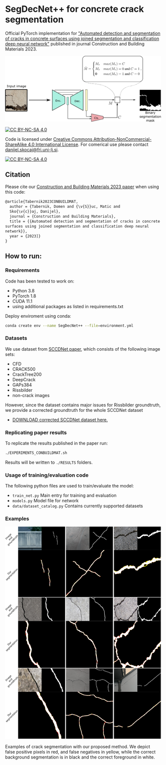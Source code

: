 # SegDecNet++ for concrete crack segmentation 
Official PyTorch implementation for ["Automated detection and segmentation of cracks in concrete surfaces using joined segmentation and classification deep neural network"](http://prints.vicos.si/publications/430) published in journal Construction and Building Materials 2023.

![](res/intro_wide.png)

[![CC BY-NC-SA 4.0][cc-by-nc-sa-shield]][cc-by-nc-sa] 

Code is licensed under [Creative Commons Attribution-NonCommercial-ShareAlike 4.0 International License][cc-by-nc-sa]. For comerical use please contact danijel.skocaj@fri.uni-lj.si.

[![CC BY-NC-SA 4.0][cc-by-nc-sa-image]][cc-by-nc-sa]

[cc-by-nc-sa]: http://creativecommons.org/licenses/by-nc-sa/4.0/
[cc-by-nc-sa-image]: https://licensebuttons.net/l/by-nc-sa/4.0/88x31.png
[cc-by-nc-sa-shield]: https://img.shields.io/badge/License-CC%20BY--NC--SA%204.0-lightgrey.svg


## Citation
Please cite our [Construction and Building Materials 2023 paper](http://prints.vicos.si/publications/340) when using this code:

```
@article{Tabernik2023CONBUILDMAT,
  author = {Tabernik, Domen and {\v{S}}uc, Matic and 
  Sko{\v{c}}aj, Danijel},
  journal = {Construction and Building Materials},
  title = {{Automated detection and segmentation of cracks in concrete surfaces using joined segmentation and classification deep neural network}},
  year = {2023]}
}
```

## How to run:

### Requirements
Code has been tested to work on:
+ Python 3.8
+ PyTorch 1.8
+ CUDA 11.1
+ using additional packages as listed in requirements.txt

Deploy enviroment using conda:

```bash
conda create env --name SegDecNet++ --file=environment.yml 
```

### Datasets
We use dataset from [SCCDNet paper](https://www.mdpi.com/2076-3417/11/11/5074), which consists of the following image sets:
* CFD
* CRACK500
* CrackTree200
* DeepCrack
* GAPs384
* Rissbilder
* non-crack images

However, since the dataset contains major issues for Rissbilder groundtruth, we provide a corrected groundtruth for the whole SCCDNet dataset 
 * [DOWNLOAD corrected SCCDNet dataset here.](https://go.vicos.si/sccdnetdbcorrected)

### Replicating paper results

To replicate the results published in the paper run:
```bash
./EXPERIMENTS_CONBUILDMAT.sh
```

Results will be written to `./RESULTS` folders.

### Usage of training/evaluation code
The following python files are used to train/evaluate the model:
+ `train_net.py` Main entry for training and evaluation
+ `models.py` Model file for network
+ `data/dataset_catalog.py` Contains currently supported datasets

### Examples

![](res/segmentation.png)

Examples of crack segmentation with our proposed method. We depict false positive pixels in red, and false negatives in yellow, while the correct
background segmentation is in black and the correct foreground in white.